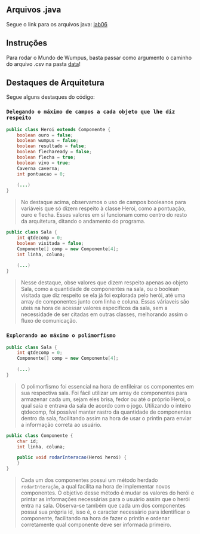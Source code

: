 ## Arquivos .java
Segue o link para os arquivos java:
[lab06](src/mc322/lab06)


## Instruções

Para rodar o Mundo de Wumpus, basta passar como argumento o caminho do arquivo .csv na pasta [data](data)!

## Destaques de Arquitetura

Segue alguns destaques do código:


### `Delegando o máximo de campos a cada objeto que lhe diz respeito`

~~~java
public class Heroi extends Componente {
    boolean ouro = false;
    boolean wumpus = false;
    boolean resultado = false;
    boolean flechaready = false;
    boolean flecha = true;
    boolean vivo = true;
    Caverna caverna;
    int pontuacao = 0;
    
    (...)
}   
~~~

> No destaque acima, observamos o uso de campos booleanos para variáveis que só dizem respeito à classe Heroi, como a pontuação, ouro e flecha. Esses valores em si funcionam como centro do resto da arquitetura, ditando o andamento do programa. 

~~~java
public class Sala {
    int qtdecomp = 0;
    boolean visitada = false;
    Componente[] comp = new Componente[4];
    int linha, coluna;
    
    (...)   
}
~~~

> Nesse destaque, obse valores que dizem respeito apenas ao objeto Sala, como a quantidade de componentes na sala, ou o boolean visitada que diz respeito se ela já foi explorada pelo herói, até uma array de componentes junto com linha e coluna. Essas váriaveis são uteis na hora de acessar valores especificos da sala, sem a necessidade de ser citadas em outras classes, melhorando assim o fluxo de comunicação.

### `Explorando ao máximo o polimorfismo`

~~~java
public class Sala {
    int qtdecomp = 0;
    Componente[] comp = new Componente[4];
    
    (...)
}   
~~~

> O polimorfismo foi  essencial  na hora de enfileirar os componentes em sua respectiva sala. Foi fácil utilizar um array de componentes para armazenar cada um, sejam eles brisa, fedor ou até o próprio Heroi, o qual saia e entrava da sala de acordo com o jogo. Utilizando o inteiro qtdecomp, foi possível manter rastro da quantidade de componentes dentro da sala, facilitando assim na hora de usar o println para enviar a informação correta ao usuário.

~~~java
public class Componente {
    char id;
    int linha, coluna;

    public void rodarInteracao(Heroi heroi) {
    }
} 
~~~

> Cada um dos componentes possui um método herdado `rodarInteração`, a qual facilita na hora de implementar novos componentes. O objetivo desse método é mudar os valores do herói e printar as informações necessárias para o usuário assim que o herói entra na sala. Observa-se também que cada um dos componentes possui sua própria id, isso é, o caracter necessário para identificar o componente, facilitando na hora de fazer o println e ordenar corretamente qual componente deve ser informada primeiro. 




